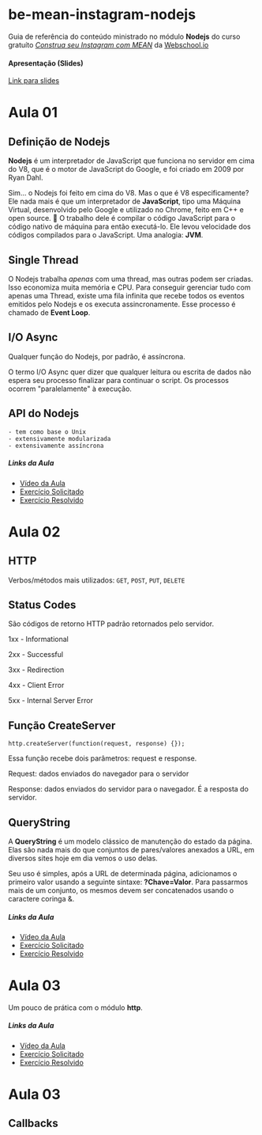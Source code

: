# be-mean-instagram-nodejs 
Guia de referência do conteúdo ministrado no módulo **Nodejs** do curso gratuíto [*Construa seu Instagram com MEAN*](http://dagora.net/be-mean/) da [Webschool.io](https://github.com/Webschool-io/)

#### Apresentação (Slides)
[Link para slides](https://docs.google.com/presentation/d/1_CHh_fTkzgxAnxB3MlZ5WRhTqMLViMk__jkCZiZ3IMA/edit#slide=id.ge8762dc44_0_0)

# Aula 01 

## Definição de Nodejs

**Nodejs** é um interpretador de JavaScript que funciona no servidor em cima do V8, que é o motor de JavaScript do Google, e foi criado em 2009 por Ryan Dahl. 

Sim... o Nodejs foi feito em cima do V8. Mas o que é V8 especificamente? Ele nada mais é que um interpretador de **JavaScript**, tipo uma Máquina Virtual, desenvolvido pelo Google e utilizado no Chrome, feito em C++ e open source. :metal: O trabalho dele é compilar o código JavaScript para o código nativo de máquina para então executá-lo. Ele levou velocidade dos códigos compilados para o JavaScript. Uma analogia: **JVM**.

## Single Thread

O Nodejs trabalha *apenas* com uma thread, mas outras podem ser criadas. Isso economiza muita memória e CPU. Para conseguir gerenciar tudo com apenas uma Thread, existe uma fila infinita que recebe todos os eventos emitidos pelo Nodejs e os executa assincronamente. Esse processo é chamado de **Event Loop**.

## I/O Async

Qualquer função do Nodejs, por padrão, é assíncrona. 

O termo I/O Async quer dizer que qualquer leitura ou escrita de dados não espera seu processo finalizar para continuar o script. Os processos ocorrem "paralelamente" à execução.

## API do Nodejs

```
- tem como base o Unix
- extensivamente modularizada
- extensivamente assíncrona
```

##### Links da Aula
- [Vídeo da Aula](https://www.youtube.com/watch?v=OgfO37F6mdg)
- [Exercício Solicitado](https://github.com/Webschool-io/be-mean-instagram/blob/master/Apostila/classes/nodejs/exercises/class-01.md)
- [Exercício Resolvido](https://github.com/fauker/be-mean-instagram-nodejs/blob/master/exercises/class-01-resolved-fauker-lucas-moreira.md)

# Aula 02

## HTTP

Verbos/métodos mais utilizados: `GET`, `POST`, `PUT`, `DELETE`

## Status Codes

São códigos de retorno HTTP padrão retornados pelo servidor.

1xx - Informational

2xx - Successful

3xx - Redirection

4xx - Client Error

5xx - Internal Server Error

## Função CreateServer

`http.createServer(function(request, response) {});`

Essa função recebe dois parâmetros: request e response.

Request: dados enviados do navegador para o servidor

Response: dados enviados do servidor para o navegador. É a resposta do
servidor.

## QueryString

A **QueryString** é um modelo clássico de manutenção do estado da página. Elas são nada mais do que conjuntos de pares/valores anexados a URL, em diversos sites hoje em dia vemos o uso delas.

Seu uso é simples, após a URL de determinada página, adicionamos o primeiro valor usando a seguinte sintaxe: **?Chave=Valor**. Para passarmos mais de um conjunto, os mesmos devem ser concatenados usando o caractere coringa &.


##### Links da Aula

- [Vídeo da Aula](https://www.youtube.com/watch?v=mDtNcosGgiU)
- [Exercício Solicitado](https://github.com/Webschool-io/be-mean-instagram/blob/master/Apostila/classes/nodejs/exercises/class-02.md)
- [Exercício Resolvido](https://github.com/fauker/be-mean-instagram-nodejs/blob/master/exercises/class-02-resolved-fauker-Lucas-Moreira.md)

# Aula 03

Um pouco de prática com o módulo **http**.

##### Links da Aula

- [Vídeo da Aula](https://www.youtube.com/watch?v=TpNofR3Axsk)
- [Exercício Solicitado](https://github.com/Webschool-io/be-mean-instagram/blob/master/Apostila/classes/nodejs/exercises/class-03.md)
- [Exercício Resolvido](https://github.com/fauker/be-mean-instagram-nodejs/blob/master/exercises/class-03-resolved-fauker-Lucas-Moreira.md)

# Aula 03

## Callbacks


